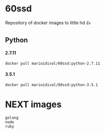 # 60ssd
Repository of docker images to little hd :+1:


## Python

#### 2.7.11
    docker pull marioidival/60ssd:python-2.7.11

#### 3.5.1
    docker pull marioidival/60ssd:python-3.5.1



# NEXT images

    golang
    node
    ruby
